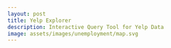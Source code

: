 ```yaml
---
layout: post
title: Yelp Explorer
description: Interactive Query Tool for Yelp Data
image: assets/images/unemployment/map.svg
---
```

<link rel="stylesheet" href="http://cdn.pydata.org/bokeh/release/bokeh-0.9.0.min.css" type="text/css" />
<script type="text/javascript" src="http://cdn.pydata.org/bokeh/release/bokeh-0.9.0.min.js">
</script>
<script type="text/javascript">Bokeh.set_log_level("info");
</script>
<script src="http://localhost:5006/main/autoload.js?bokeh-autoload-element=681d0fb3-776b-4b56-a94b-93bbc965be68&bokeh-app-path=/main&bokeh-absolute-url=http://localhost:5006/main" id="681d0fb3-776b-4b56-a94b-93bbc965be68" data-bokeh-model-id="" data-bokeh-doc-id="">
</script>

<br>
<br>

